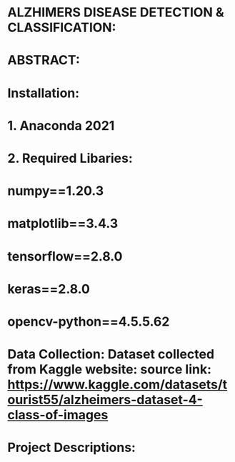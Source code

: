 # ALZHIMERS DISEASE DETECTION & CLASSIFICATION:
# ABSTRACT: 
<!-- The accurate diagnosis of Alzheimer’s disease (AD) plays an important role in patient treatment, especially at the disease’s early stages, because risk awareness allows the patients to undergo preventive measures even before the occurrence of irreversible brain damage. Although many recent studies have used computers to diagnose AD, most machine detection methods are limited by congenital observations. AD can be diagnosed-but not predicted-at its early stages, as prediction is only applicable before the disease manifests itself.Deep Learning (DL) has become a common technique for the early diagnosis of AD. Here, we briefly
review some of the important literature on AD and explore how DL can help researchers diagnose the disease
at its early stages. -->

# Installation:
# 1. Anaconda 2021
# 2. Required Libaries:
#    numpy==1.20.3
#    matplotlib==3.4.3
#    tensorflow==2.8.0
#    keras==2.8.0
#    opencv-python==4.5.5.62

# Data Collection:  Dataset collected from Kaggle website:  source link: https://www.kaggle.com/datasets/tourist55/alzheimers-dataset-4-class-of-images

# Project Descriptions:
